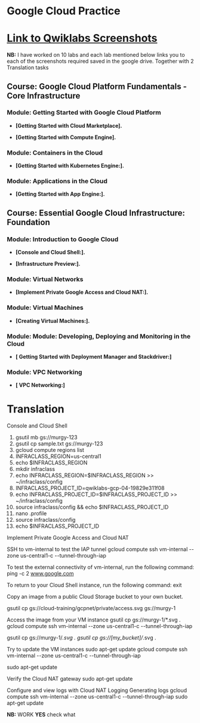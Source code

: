 Google Cloud Practice
========================

#   [Link to Qwiklabs Screenshots](https://drive.google.com/drive/folders/1kKf1kmnHi33msABB_VIIycuchuMRIBKH?usp=sharing)


**NB:** I have worked on 10 labs and each lab mentioned below links you to each of the screenshots required  saved in the google drive. 
 Together with 2 Translation tasks

## Course: Google Cloud Platform Fundamentals - Core Infrastructure

### Module: Getting Started with Google Cloud Platform

*   **[Getting Started with Cloud Marketplace].**

*   **[Getting Started with Compute Engine].**


### Module: Containers in the Cloud

*   **[Getting Started with Kubernetes Engine:].**



### Module: Applications in the Cloud

*   **[Getting Started with App Engine:].**



## Course: Essential Google Cloud Infrastructure: Foundation

### Module: Introduction to Google Cloud

*   **[Console and Cloud Shell:].**

*   **[Infrastructure Preview:].**

### Module: Virtual Networks

*   **[Implement Private Google Access and Cloud NAT:].**


### Module: Virtual Machines

*   **[Creating Virtual Machines:].**

### Module: Module: Developing, Deploying and Monitoring in the Cloud

*   **[ Getting Started with Deployment Manager and Stackdriver:]**




### Module: VPC Networking
*   **[ VPC Networking:]**



# Translation


Console and Cloud Shell
1.  gsutil mb gs://murgy-123
2.  gsutil cp sample.txt gs://murgy-123
3.  gcloud compute regions list
4.  INFRACLASS_REGION=us-central1
5.  echo $INFRACLASS_REGION
6.  mkdir infraclass
7.  echo INFRACLASS_REGION=$INFRACLASS_REGION >> ~/infraclass/config
8.  INFRACLASS_PROJECT_ID=qwiklabs-gcp-04-19829e311f08
9.  echo INFRACLASS_PROJECT_ID=$INFRACLASS_PROJECT_ID >> ~/infraclass/config
10.  source infraclass/config   && echo $INFRACLASS_PROJECT_ID
11.  nano .profile
12.  source infraclass/config
13.  echo $INFRACLASS_PROJECT_ID



Implement Private Google Access and Cloud NAT

SSH to vm-internal to test the IAP tunnel
 gcloud compute ssh vm-internal --zone us-central1-c --tunnel-through-iap

To test the external connectivity of vm-internal, run the following command:
 ping -c 2 www.google.com

To return to your Cloud Shell instance, run the following command:
exit

Copy an image from a public Cloud Storage bucket to your own bucket.

gsutil cp gs://cloud-training/gcpnet/private/access.svg gs://murgy-1

Access the image from your VM instance
gsutil cp gs://murgy-1/*.svg .
gcloud compute ssh vm-internal --zone us-central1-c --tunnel-through-iap

gsutil cp gs://murgy-1/*.svg .
gsutil cp gs://[my_bucket]/*.svg .

Try to update the VM instances
sudo apt-get update
gcloud compute ssh vm-internal --zone us-central1-c --tunnel-through-iap

sudo apt-get update

Verify the Cloud NAT gateway
sudo apt-get update

Configure and view logs with Cloud NAT Logging
Generating logs
gcloud compute ssh vm-internal --zone us-central1-c --tunnel-through-iap
sudo apt-get update







**NB:** WORK  **YES** check what 

